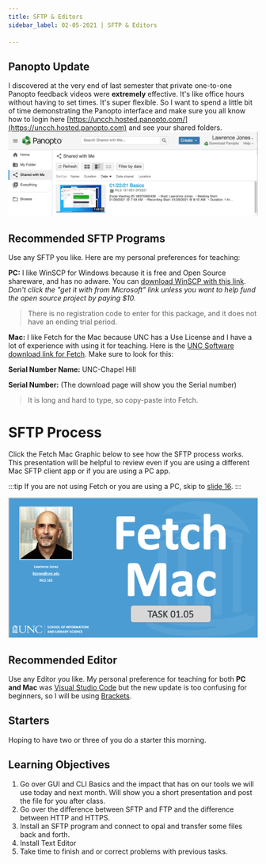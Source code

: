 ```yaml
---
title: SFTP & Editors
sidebar_label: 02-05-2021 | SFTP & Editors

---
```


## Panopto Update
I discovered at the very end of last semester that private one-to-one Panopto feedback videos were **extremely** effective. It's like office hours without having to set times. It's super flexible. So I want to spend a little bit of time demonstrating the Panopto interface and make sure you all know how to login here [https://uncch.hosted.panopto.com/](https://uncch.hosted.panopto.com) and see your shared folders.
![panopto shared folders](/img/panopto-shared-with-me.png)

## Recommended SFTP Programs

Use any SFTP you like. Here are my personal preferences for teaching:

**PC:** I like WinSCP for Windows because it is free and Open Source shareware, and has no adware. You can [download WinSCP with this link](https://winscp.net/eng/index.php). *Don't click the "get it with from Microsoft" link unless you want to help fund the open source project by paying $10.* 

> There is no registration code to enter for this package, and it does not have an ending trial period.

**Mac:** I like Fetch for the Mac because UNC has a Use License and I have a lot of experience with using it for teaching. Here is the [UNC Software download link for Fetch](https://software.sites.unc.edu/fetch-download/). Make sure to look for this:

**Serial Number Name:** UNC-Chapel Hill

**Serial Number:** (The download page will show you the Serial number) 

> It is long and hard to type, so copy-paste into Fetch.


# SFTP Process

Click the Fetch Mac Graphic below to see how the SFTP process works. This presentation will be helpful to review even if you are using a different Mac SFTP client app or if you are using a PC app. 

:::tip
If you are not using Fetch or you are using a PC, skip to [slide 16](https://docs.google.com/presentation/d/1QGQjVMvFS3-lIgMI4BoESXnRnmit-cV2_5p-5dYlFhU/edit#slide=id.gbc088c0537_2_239).
:::

[![Here is a link to a Fetch Presentation on Google Slides](/img/fetch-google-slides-thumbnail.png)](https://docs.google.com/presentation/d/1QGQjVMvFS3-lIgMI4BoESXnRnmit-cV2_5p-5dYlFhU/edit?usp=sharing)

## Recommended Editor

Use any Editor you like. My personal preference for teaching for both **PC and Mac** was [Visual Studio Code](https://code.visualstudio.com/) but the new update is too confusing for beginners, so I will be using [Brackets](http://brackets.io/). 

## Starters

Hoping to have two or three of you do a starter this morning.

## Learning Objectives

1. Go over GUI and CLI Basics and the impact that has on our tools we will use today and next month. Will show you a short presentation and post the file for you after class.
2. Go over the difference between SFTP and FTP and the difference between HTTP and HTTPS.
3. Install an SFTP program and connect to opal and transfer some files back and forth.
4. Install Text Editor
5. Take time to finish and or correct problems with previous tasks.
